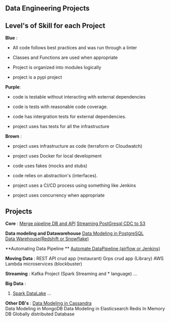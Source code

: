 ## Data Engineering Projects

## Level's of Skill for each Project

**Blue** :

* All code follows best practices and was run through a linter   

* Classes and Functions are used when appropriate  

* Project is organized into modules logically  

* project is a pypi project  

**Purple**:  


* code is testable without interacting with external dependencies

* code is tests with reasonable code coverage.

* code has intergration tests for external dependencies. 

* project uses has tests for all the infrastructure  

 
**Brown** :

* project uses infrastructure as code (terraform or Cloudwatch)  

* project uses Docker for local development 

* code uses fakes (mocks and stubs)

* code relies on abstraction's (interfaces).

* project uses a CI/CD process using something like Jenkins  

* project uses concurrency when appropriate  
  
  
## Projects     
 
**Core** :
 [Merge pipeline DB and API](https://github.com/bclipp/data_engineering_projects/tree/master/project01)
 [Streaming PostGresql CDC to S3](https://github.com/bclipp/data_engineering_projects/tree/master/project02)   

**Data modeling and Datawarehouse** 
 [Data Modeling in PostgreSQL](https://github.com/bclipp/data_engineering_projects/tree/master/project03)  
 [Data Warehouse(Redshift or Snowflake)](https://github.com/bclipp/data_engineering_projects/tree/master/project05)  

**Automating Data Pipeline **
 [Automate DataPipeline (airflow or Jenkins)](https://github.com/bclipp/data_engineering_projects/tree/master/project07)

 **Moving Data** :
 REST API crud app (restaurant)
 Grps crud  app (Library)
AWS Lambda microservices (blockbuster)

**Streaming** :
 Kafka Project (Spark Streaming and * language)
...


**Big Data** :
1. [Spark DataLake](https://github.com/bclipp/data_engineering_projects/tree/master/project06)
...

**Other DB's** :
 [Data Modeling in Cassandra](https://github.com/bclipp/data_engineering_projects/tree/master/project04)  
 Data Modeling in MongoDB
  Data Modeling in Elasticsearch
 Redis
In Memory DB
Globally distributed Database
 




